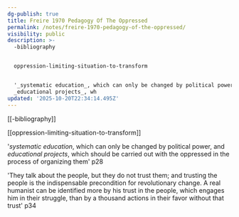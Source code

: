 ```yaml
---
dg-publish: true
title: Freire 1970 Pedagogy Of The Oppressed
permalink: /notes/freire-1970-pedagogy-of-the-oppressed/
visibility: public
description: >-
  -bibliography


  oppression-limiting-situation-to-transform


  '_systematic education_, which can only be changed by political power, and
  _educational projects_, wh
updated: '2025-10-20T22:34:14.495Z'
---
```

[[-bibliography]]

[[oppression-limiting-situation-to-transform]]

'_systematic education_, which can only be changed by political power, and _educational projects_, which should be carried out with the oppressed in the process of organizing them' p28

'They talk about the people, but they do not trust them; and trusting the people is the indispensable precondition for revolutionary change. A real humanist can be identified more by his trust in the people, which engages him in their struggle, than by a thousand actions in their favor without that trust' p34
